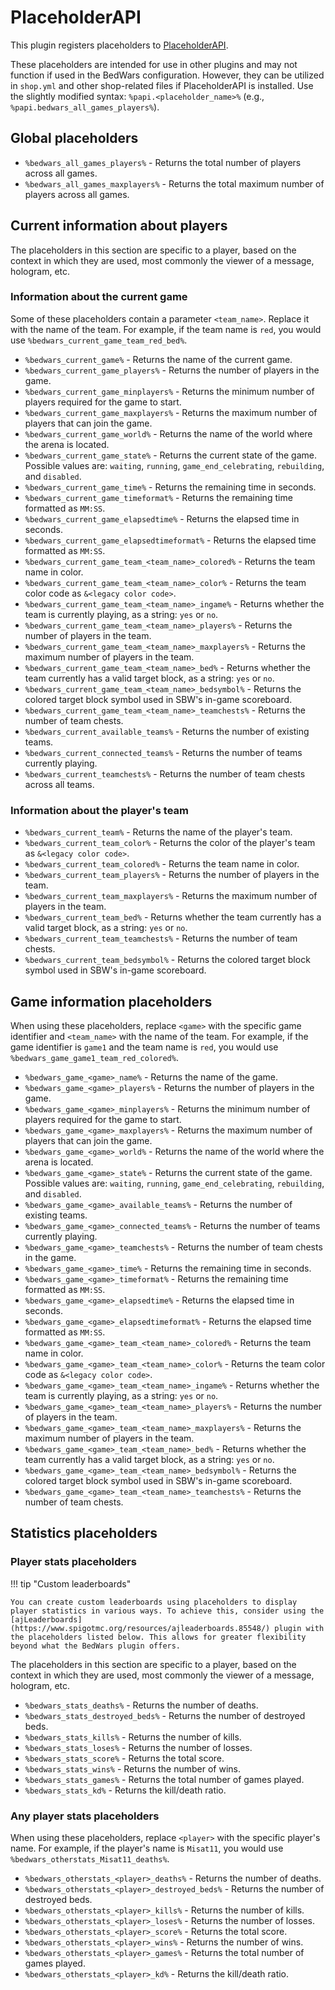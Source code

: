 # PlaceholderAPI

This plugin registers placeholders to [PlaceholderAPI](https://www.spigotmc.org/resources/placeholderapi.6245/).

These placeholders are intended for use in other plugins and may not function if used in the BedWars configuration. However, they can be utilized in `shop.yml` and other shop-related files if PlaceholderAPI is installed. Use the slightly modified syntax: `%papi.<placeholder_name>%` (e.g., `%papi.bedwars_all_games_players%`).

## Global placeholders

* `%bedwars_all_games_players%` - Returns the total number of players across all games.
* `%bedwars_all_games_maxplayers%` - Returns the total maximum number of players across all games.

## Current information about players

The placeholders in this section are specific to a player, based on the context in which they are used, most commonly the viewer of a message, hologram, etc.

### Information about the current game

Some of these placeholders contain a parameter `<team_name>`. Replace it with the name of the team. For example, if the team name is `red`, you would use `%bedwars_current_game_team_red_bed%`.

* `%bedwars_current_game%` - Returns the name of the current game.
* `%bedwars_current_game_players%` - Returns the number of players in the game.
* `%bedwars_current_game_minplayers%` - Returns the minimum number of players required for the game to start.
* `%bedwars_current_game_maxplayers%` - Returns the maximum number of players that can join the game.
* `%bedwars_current_game_world%` - Returns the name of the world where the arena is located.
* `%bedwars_current_game_state%` - Returns the current state of the game. Possible values are: `waiting`, `running`, `game_end_celebrating`, `rebuilding`, and `disabled`.
* `%bedwars_current_game_time%` - Returns the remaining time in seconds.
* `%bedwars_current_game_timeformat%` - Returns the remaining time formatted as `MM:SS`.
* `%bedwars_current_game_elapsedtime%` - Returns the elapsed time in seconds.
* `%bedwars_current_game_elapsedtimeformat%` - Returns the elapsed time formatted as `MM:SS`.
* `%bedwars_current_game_team_<team_name>_colored%` - Returns the team name in color.
* `%bedwars_current_game_team_<team_name>_color%` - Returns the team color code as `&<legacy color code>`.
* `%bedwars_current_game_team_<team_name>_ingame%` - Returns whether the team is currently playing, as a string: `yes` or `no`.
* `%bedwars_current_game_team_<team_name>_players%` - Returns the number of players in the team.
* `%bedwars_current_game_team_<team_name>_maxplayers%` - Returns the maximum number of players in the team.
* `%bedwars_current_game_team_<team_name>_bed%` - Returns whether the team currently has a valid target block, as a string: `yes` or `no`.
* `%bedwars_current_game_team_<team_name>_bedsymbol%` - Returns the colored target block symbol used in SBW's in-game scoreboard.
* `%bedwars_current_game_team_<team_name>_teamchests%` - Returns the number of team chests.
* `%bedwars_current_available_teams%` - Returns the number of existing teams.
* `%bedwars_current_connected_teams%` - Returns the number of teams currently playing.
* `%bedwars_current_teamchests%` - Returns the number of team chests across all teams.

### Information about the player's team

* `%bedwars_current_team%` - Returns the name of the player's team.
* `%bedwars_current_team_color%` - Returns the color of the player's team as `&<legacy color code>`.
* `%bedwars_current_team_colored%` - Returns the team name in color.
* `%bedwars_current_team_players%` - Returns the number of players in the team.
* `%bedwars_current_team_maxplayers%` - Returns the maximum number of players in the team.
* `%bedwars_current_team_bed%` - Returns whether the team currently has a valid target block, as a string: `yes` or `no`.
* `%bedwars_current_team_teamchests%` - Returns the number of team chests.
* `%bedwars_current_team_bedsymbol%` - Returns the colored target block symbol used in SBW's in-game scoreboard.

## Game information placeholders

When using these placeholders, replace `<game>` with the specific game identifier and `<team_name>` with the name of the team. For example, if the game identifier is `game1` and the team name is `red`, you would use `%bedwars_game_game1_team_red_colored%`.

* `%bedwars_game_<game>_name%` - Returns the name of the game.
* `%bedwars_game_<game>_players%` - Returns the number of players in the game.
* `%bedwars_game_<game>_minplayers%` - Returns the minimum number of players required for the game to start.
* `%bedwars_game_<game>_maxplayers%` - Returns the maximum number of players that can join the game.
* `%bedwars_game_<game>_world%` - Returns the name of the world where the arena is located.
* `%bedwars_game_<game>_state%` - Returns the current state of the game. Possible values are: `waiting`, `running`, `game_end_celebrating`, `rebuilding`, and `disabled`.
* `%bedwars_game_<game>_available_teams%` - Returns the number of existing teams.
* `%bedwars_game_<game>_connected_teams%` - Returns the number of teams currently playing.
* `%bedwars_game_<game>_teamchests%` - Returns the number of team chests in the game.
* `%bedwars_game_<game>_time%` - Returns the remaining time in seconds.
* `%bedwars_game_<game>_timeformat%` - Returns the remaining time formatted as `MM:SS`.
* `%bedwars_game_<game>_elapsedtime%` - Returns the elapsed time in seconds.
* `%bedwars_game_<game>_elapsedtimeformat%` - Returns the elapsed time formatted as `MM:SS`.
* `%bedwars_game_<game>_team_<team_name>_colored%` - Returns the team name in color.
* `%bedwars_game_<game>_team_<team_name>_color%` - Returns the team color code as `&<legacy color code>`.
* `%bedwars_game_<game>_team_<team_name>_ingame%` - Returns whether the team is currently playing, as a string: `yes` or `no`.
* `%bedwars_game_<game>_team_<team_name>_players%` - Returns the number of players in the team.
* `%bedwars_game_<game>_team_<team_name>_maxplayers%` - Returns the maximum number of players in the team.
* `%bedwars_game_<game>_team_<team_name>_bed%` - Returns whether the team currently has a valid target block, as a string: `yes` or `no`.
* `%bedwars_game_<game>_team_<team_name>_bedsymbol%` - Returns the colored target block symbol used in SBW's in-game scoreboard.
* `%bedwars_game_<game>_team_<team_name>_teamchests%` - Returns the number of team chests.

## Statistics placeholders

### Player stats placeholders

!!! tip "Custom leaderboards"
    
    You can create custom leaderboards using placeholders to display player statistics in various ways. To achieve this, consider using the [ajLeaderboards](https://www.spigotmc.org/resources/ajleaderboards.85548/) plugin with the placeholders listed below. This allows for greater flexibility beyond what the BedWars plugin offers.

The placeholders in this section are specific to a player, based on the context in which they are used, most commonly the viewer of a message, hologram, etc.

* `%bedwars_stats_deaths%` - Returns the number of deaths.
* `%bedwars_stats_destroyed_beds%` - Returns the number of destroyed beds.
* `%bedwars_stats_kills%` - Returns the number of kills.
* `%bedwars_stats_loses%` - Returns the number of losses.
* `%bedwars_stats_score%` - Returns the total score.
* `%bedwars_stats_wins%` - Returns the number of wins.
* `%bedwars_stats_games%` - Returns the total number of games played.
* `%bedwars_stats_kd%` - Returns the kill/death ratio.

### Any player stats placeholders

When using these placeholders, replace `<player>` with the specific player's name. For example, if the player's name is `Misat11`, you would use `%bedwars_otherstats_Misat11_deaths%`.

* `%bedwars_otherstats_<player>_deaths%` - Returns the number of deaths.
* `%bedwars_otherstats_<player>_destroyed_beds%` - Returns the number of destroyed beds.
* `%bedwars_otherstats_<player>_kills%` - Returns the number of kills.
* `%bedwars_otherstats_<player>_loses%` - Returns the number of losses.
* `%bedwars_otherstats_<player>_score%` - Returns the total score.
* `%bedwars_otherstats_<player>_wins%` - Returns the number of wins.
* `%bedwars_otherstats_<player>_games%` - Returns the total number of games played.
* `%bedwars_otherstats_<player>_kd%` - Returns the kill/death ratio.
